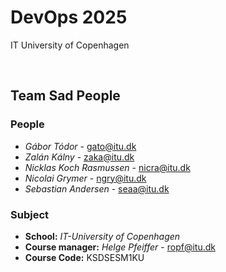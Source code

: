# DevOps 2025
IT University of Copenhagen

<br>

## Team Sad People

### People
- *Gábor Tódor* - gato@itu.dk
- *Zalán Kálny* - zaka@itu.dk
- *Nicklas Koch Rasmussen* - nicra@itu.dk
- *Nicolai Grymer* - ngry@itu.dk
- *Sebastian Andersen* - seaa@itu.dk

### Subject
- **School:** *IT-University of Copenhagen*
- **Course manager:** *Helge Pfeiffer* - ropf@itu.dk
- **Course Code:** KSDSESM1KU

<div style="page-break-after: always;"></div>
